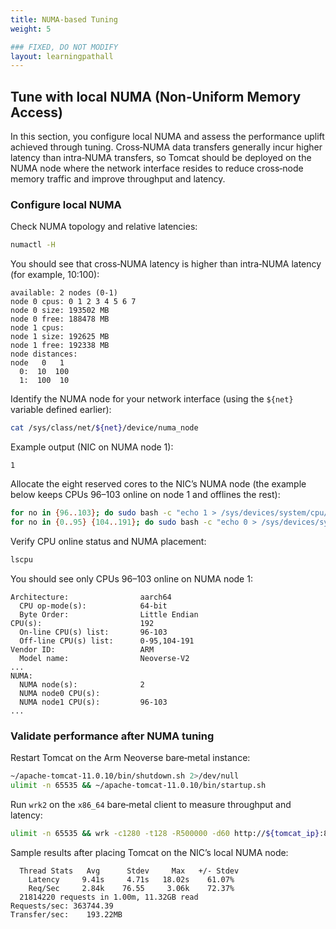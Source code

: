 ```yaml
---
title: NUMA-based Tuning
weight: 5

### FIXED, DO NOT MODIFY
layout: learningpathall
---
```


## Tune with local NUMA (Non-Uniform Memory Access)

In this section, you configure local NUMA and assess the performance uplift achieved through tuning. Cross‑NUMA data transfers generally incur higher latency than intra‑NUMA transfers, so Tomcat should be deployed on the NUMA node where the network interface resides to reduce cross‑node memory traffic and improve throughput and latency.

### Configure local NUMA

Check NUMA topology and relative latencies:

```bash
numactl -H
```

You should see that cross‑NUMA latency is higher than intra‑NUMA latency (for example, 10:100):

```output
available: 2 nodes (0-1)
node 0 cpus: 0 1 2 3 4 5 6 7
node 0 size: 193502 MB
node 0 free: 188478 MB
node 1 cpus:
node 1 size: 192625 MB
node 1 free: 192338 MB
node distances:
node   0   1
  0:  10  100
  1:  100  10
```

Identify the NUMA node for your network interface (using the `${net}` variable defined earlier):

```bash
cat /sys/class/net/${net}/device/numa_node
```

Example output (NIC on NUMA node 1):

```output
1
```

Allocate the eight reserved cores to the NIC’s NUMA node (the example below keeps CPUs 96–103 online on node 1 and offlines the rest):

```bash
for no in {96..103}; do sudo bash -c "echo 1 > /sys/devices/system/cpu/cpu${no}/online"; done
for no in {0..95} {104..191}; do sudo bash -c "echo 0 > /sys/devices/system/cpu/cpu${no}/online"; done
```

Verify CPU online status and NUMA placement:

```bash
lscpu
```

You should see only CPUs 96–103 online on NUMA node 1:

```output
Architecture:                aarch64
  CPU op-mode(s):            64-bit
  Byte Order:                Little Endian
CPU(s):                      192
  On-line CPU(s) list:       96-103
  Off-line CPU(s) list:      0-95,104-191
Vendor ID:                   ARM
  Model name:                Neoverse-V2
...
NUMA:
  NUMA node(s):              2
  NUMA node0 CPU(s):
  NUMA node1 CPU(s):         96-103
...
```

### Validate performance after NUMA tuning

Restart Tomcat on the Arm Neoverse bare‑metal instance:

```bash
~/apache-tomcat-11.0.10/bin/shutdown.sh 2>/dev/null
ulimit -n 65535 && ~/apache-tomcat-11.0.10/bin/startup.sh
```

Run `wrk2` on the `x86_64` bare‑metal client to measure throughput and latency:

```bash
ulimit -n 65535 && wrk -c1280 -t128 -R500000 -d60 http://${tomcat_ip}:8080/examples/servlets/servlet/HelloWorldExample
```

Sample results after placing Tomcat on the NIC’s local NUMA node:

```output
  Thread Stats   Avg      Stdev     Max   +/- Stdev
    Latency     9.41s     4.71s   18.02s    61.07%
    Req/Sec     2.84k    76.55     3.06k    72.37%
  21814220 requests in 1.00m, 11.32GB read
Requests/sec: 363744.39
Transfer/sec:    193.22MB
```
